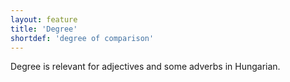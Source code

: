 ```yaml
---
layout: feature
title: 'Degree'
shortdef: 'degree of comparison'
---
```


Degree is relevant for adjectives and some adverbs in Hungarian.
